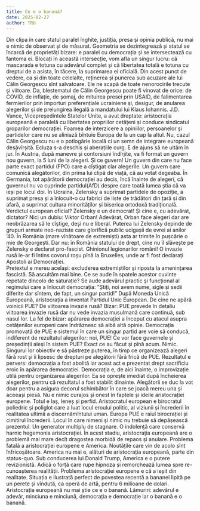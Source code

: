 ```yaml
---
title: Ce e o banană?
date: 2025-02-27
author: TRU
---
```

Din clipa în care statul paralel înghite, justiția, presa și opinia publică, nu mai e nimic de observat și de măsurat. Geometria se dezintegrează și statul se încarcă de proprietăți bizare: e paralel cu democrația și se intersectează cu fantoma ei.
Blocați în această intersecție, vom afla un singur lucru: că mascarada e totuna cu adevărul complet și că libertatea totală e totuna cu dreptul de a asista, în tăcere, la suprimarea ei oficială.
Din acest punct de vedere, ca și din toate celelalte, reținerea și punerea sub acuzare ale lui Călin Georgescu sînt salvatoare. Ele ne scapă de toate nenorocirile trecute și viitoare. Da, blestematul de Călin Georgescu poate fi vinovat de orice: de COVID, de inflație, de șomaj, de mituirea presei prin USAID, de falimentarea fermierilor prin importuri preferențiale ucrainiene și, desigur, de anularea alegerilor și de prelungirea ilegală a mandatului lui Klaus Iohannis.
J.D. Vance, Vicepreședintele Statelor Unite, a avut dreptate: aristocrația europeană e paralelă cu libertatea propriilor cetățeni și conduce sindicatul groparilor democrației.
Foamea de interzicere a opiniilor, persoanelor și partidelor care nu se aliniază bîntuie Europa de la un cap la altul. Nu, cazul Călin Georgescu nu e o potlogărie locală ci un semn de integrare europeană desăvîrșită.
Ecluza s-a deschis și aberațiile curg. E de ajuns să ne uităm în jur.
În Austria, după manevre și contorsiuni îndîrjite, va fi format un guvern nou guvern, la 5 luni de la alegeri. Și ce guvern! Un guvern din care nu face parte exact partidul (FPO) care a cîștigat clar alegerile. Un guvern care comunică alegătorilor, din prima lui clipă de viață, că au votat degeaba.
În Germania, tot apărătorii democrației au decis, încă înainte de alegeri, că guvernul nu va cuprinde partidul(AfD) despre care toată lumea știa că va ieși pe locul doi.
În Ucraina, Zelensky a suprimat partidele de opoziție, a suprimat presa și a înlocuit-o cu fabrici de liste de trădători din țară și din afară, a suprimat cultura minorităților și biserica ortodoxă tradițională. Verdictul european oficial? Zelensky e un democrat! Și cine e, cu adevărat, dictator? Nici un dubiu: Viktor Orban! Adevărat, Orban face alegeri dar are neobrăzarea să le cîștige, deși nu e liberal.
Puterea lui Zelensky depinde de grupuri armate neo-naziste care glorifică public ucigașii de evrei ai anilor ’40. În România (mare vînătoare de extremiști) asta ar trimite în pușcărie o mie de Georgești. Dar nu: în România statului de drept, cine nu îl slăvește pe Zelensky e declarat pro-fascist. Ghinionul legionarilor români! O invazie rusă le-ar fi întins covorul roșu pînă la Bruxelles, unde ar fi fost declarați Apostoli ai Democrației.    
Pretextul e mereu același: excluderea extremiștilor și riposta la amenințarea fascistă. Să ascultăm mai bine. Ce se aude în spatele acestor cuvinte repetate dincolo de saturație? Se aude adevărul practic și funcțional al regimului care a înlocuit democrația: ”Știți, noi avem nume, sigle și sedii diferite dar sîntem, de fapt, un singur partid!”
După Moneda Unică Europeană, aristocrația a inventat Partidul Unic European.
De cine ne apără voinicii PUE? De viitoarea invazie rusă? Bizar: PUE prevede în detaliu viitoarea invazie rusă dar nu vede invazia musulmană care continuă, sub nasul lor. La fel de bizar: apărarea democrației a început cu atacul asupra cetățenilor europeni care îndrăznesc să aibă altă opinie. Democrația promovată de PUE e sistemul în care un singur partid are voie să conducă, indiferent de rezultatul alegerilor: noi, PUE!
Ce vor face guvernele și președinții aleși în sistem PUE? Exact ce au făcut și pînă acum. Nimic. Singurul lor obiectiv e să păstreze puterea, în timp ce organizează alegeri fără rost și îi lipsesc de drepturi pe alegătorii fără frică de PUE.
Rezultatul e pervers: democrația a fost abolită iar acest act e prezentat drept sacrificiu eroic în apărarea democrației. Democrația e, de aici înainte, o improvizație utilă pentru organizarea alegerilor. Ea se oprește imediat după încheierea alegerilor, pentru că rezultatul a fost stabilit dinainte. Alegătorii se duc la vot doar pentru a asigura decorul schimbător în care se joacă mereu una și aceeași piesă.
Nu e nimic curajos și onest în faptele și ideile aristocrației europene. Totul e laș, leneș și perfid. Aristocratul european e birocratul poliedric și poliglot care a luat locul eroului politic, al viziunii și încrederii în realitatea ultimă a discernămîntului uman. Europa PUE e raiul birocrației și cimitirul încrederii. Locul în care nimeni și nimic nu trebuie să depășească prezentul. Un generator multiplu de stagnare. O indolență care conservă harnic hegemonia aristocrației.
În acest stadiu, aristocrația europeană are o problemă mai mare decît dragostea morbidă de repaos și anulare. Problema fatală a aristocrației europene e America. Noutățile care vin de acolo sînt înfricoșătoare. America nu mai e, alături de aristocrația europeană, parte din status-quo. Sub conducerea lui Donald Trump, America e o putere revizionistă. Adică o forță care rupe hipnoza și remorchează lumea spre re-cunoașterea realității.
Problema aristocrației europene e că a ieșit din realitate. Situația e ilustrată perfect de povestea recentă a bananei lipită pe un perete și vîndută, ca operă de artă, pentru 6 milioane de dolari.
Aristocrația europeană nu mai știe ce e o banană.
Lămuriri: adevărul e adevăr, minciuna e minciună, democrația e democrație iar o banană e o banană.
